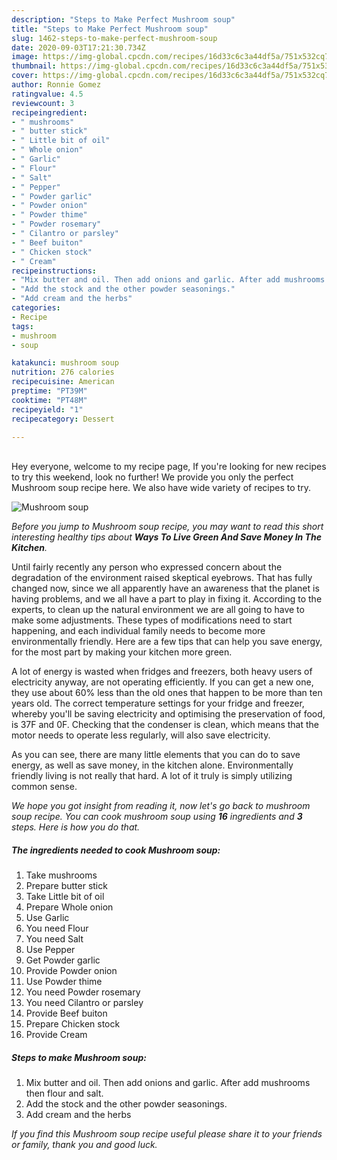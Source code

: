 ```yaml
---
description: "Steps to Make Perfect Mushroom soup"
title: "Steps to Make Perfect Mushroom soup"
slug: 1462-steps-to-make-perfect-mushroom-soup
date: 2020-09-03T17:21:30.734Z
image: https://img-global.cpcdn.com/recipes/16d33c6c3a44df5a/751x532cq70/mushroom-soup-recipe-main-photo.jpg
thumbnail: https://img-global.cpcdn.com/recipes/16d33c6c3a44df5a/751x532cq70/mushroom-soup-recipe-main-photo.jpg
cover: https://img-global.cpcdn.com/recipes/16d33c6c3a44df5a/751x532cq70/mushroom-soup-recipe-main-photo.jpg
author: Ronnie Gomez
ratingvalue: 4.5
reviewcount: 3
recipeingredient:
- " mushrooms"
- " butter stick"
- " Little bit of oil"
- " Whole onion"
- " Garlic"
- " Flour"
- " Salt"
- " Pepper"
- " Powder garlic"
- " Powder onion"
- " Powder thime"
- " Powder rosemary"
- " Cilantro or parsley"
- " Beef buiton"
- " Chicken stock"
- " Cream"
recipeinstructions:
- "Mix butter and oil. Then add onions and garlic. After add mushrooms then flour and salt."
- "Add the stock and the other powder seasonings."
- "Add cream and the herbs"
categories:
- Recipe
tags:
- mushroom
- soup

katakunci: mushroom soup 
nutrition: 276 calories
recipecuisine: American
preptime: "PT39M"
cooktime: "PT48M"
recipeyield: "1"
recipecategory: Dessert

---
```

<br>
Hey everyone, welcome to my recipe page, If you're looking for new recipes to try this weekend, look no further! We provide you only the perfect Mushroom soup recipe here. We also have wide variety of recipes to try.
<br>


![Mushroom soup](https://img-global.cpcdn.com/recipes/16d33c6c3a44df5a/751x532cq70/mushroom-soup-recipe-main-photo.jpg)

<i>Before you jump to Mushroom soup recipe, you may want to read this short interesting healthy tips about 
<strong>Ways To Live Green And Save Money In The Kitchen</strong>.</i>
</br>

Until fairly recently any person who expressed concern about the degradation of the environment raised skeptical eyebrows. That has fully changed now, since we all apparently have an awareness that the planet is having problems, and we all have a part to play in fixing it. According to the experts, to clean up the natural environment we are all going to have to make some adjustments. These types of modifications need to start happening, and each individual family needs to become more environmentally friendly. Here are a few tips that can help you save energy, for the most part by making your kitchen more green.

A lot of energy is wasted when fridges and freezers, both heavy users of electricity anyway, are not operating efficiently. If you can get a new one, they use about 60% less than the old ones that happen to be more than ten years old. The correct temperature settings for your fridge and freezer, whereby you'll be saving electricity and optimising the preservation of food, is 37F and 0F. Checking that the condenser is clean, which means that the motor needs to operate less regularly, will also save electricity.

As you can see, there are many little elements that you can do to save energy, as well as save money, in the kitchen alone. Environmentally friendly living is not really that hard. A lot of it truly is simply utilizing common sense.


<i>We hope you got insight from reading it, now let's go back to mushroom soup recipe. You can cook mushroom soup using <strong>16</strong> ingredients and <strong>3</strong> steps. Here is how you do that.
</i>

##### The ingredients needed to cook Mushroom soup:

1. Take  mushrooms
1. Prepare  butter stick
1. Take  Little bit of oil
1. Prepare  Whole onion
1. Use  Garlic
1. You need  Flour
1. You need  Salt
1. Use  Pepper
1. Get  Powder garlic
1. Provide  Powder onion
1. Use  Powder thime
1. You need  Powder rosemary
1. You need  Cilantro or parsley
1. Provide  Beef buiton
1. Prepare  Chicken stock
1. Provide  Cream


##### Steps to make Mushroom soup:

1. Mix butter and oil. Then add onions and garlic. After add mushrooms then flour and salt.
1. Add the stock and the other powder seasonings.
1. Add cream and the herbs


<i>If you find this Mushroom soup recipe useful please share it to your friends or family, thank you and good luck.</i>

